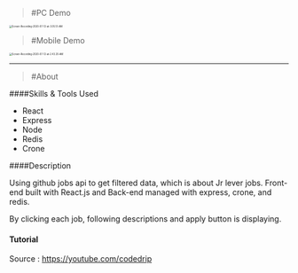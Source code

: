 > #PC Demo

<img src="/Users/golee/Downloads/Screen-Recording-2020-07-12-at-3.05.51-AM.gif" alt="Screen-Recording-2020-07-12-at-3.05.51-AM" style="zoom:30%;" />



> #Mobile Demo

<img src="/Users/golee/Downloads/Screen-Recording-2020-07-12-at-2.43.20-AM.gif" alt="Screen-Recording-2020-07-12-at-2.43.20-AM" style="zoom:30%;" />





<hr />



> #About

####Skills & Tools Used

- React
- Express
- Node
- Redis
- Crone



####Description

Using github jobs api to get filtered data, which is about Jr lever jobs. Front-end built with React.js and Back-end managed with express, crone, and redis.

By clicking each job, following descriptions and apply button is displaying.



#### Tutorial 

 Source : https://youtube.com/codedrip

